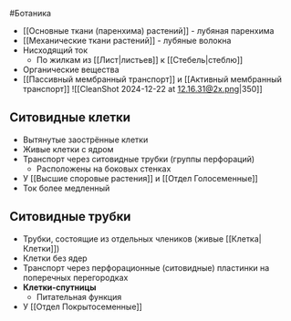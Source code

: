 #Ботаника 
- [[Основные ткани (паренхима) растений]] - лубяная паренхима
- [[Механические ткани растений]] - лубяные волокна
- Нисходящий ток
	- По жилкам из [[Лист|листьев]] к [[Стебель|стеблю]]
- Органические вещества
- [[Пассивный мембранный транспорт]] и [[Активный мембранный транспорт]] 
![[CleanShot 2024-12-22 at 12.16.31@2x.png|350]]
## Ситовидные клетки
- Вытянутые заострённые клетки
- Живые клетки с ядром
- Транспорт через ситовидные трубки (группы перфораций)
	- Расположены на боковых стенках
- У [[Высшие споровые растения]] и [[Отдел Голосеменные]]
- Ток более медленный
## Ситовидные трубки
- Трубки, состоящие из отдельных члеников (живые [[Клетка|Клетки]])
- Клетки без ядер
- Транспорт через перфорационные (ситовидные) пластинки на поперечных перегородках
- **Клетки-спутницы**
	- Питательная функция 
- У [[Отдел Покрытосеменные]]